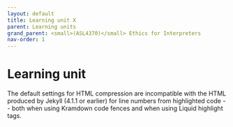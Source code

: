 ```yaml
---
layout: default
title: Learning unit X
parent: Learning units
grand_parent: <small>(ASL4370)</small> Ethics for Interpreters
nav-order: 1
---
```


# Learning unit

The default settings for HTML compression are incompatible with the HTML
produced by Jekyll (4.1.1 or earlier) for line numbers from highlighted code
-- both when using Kramdown code fences and when using Liquid highlight tags.
